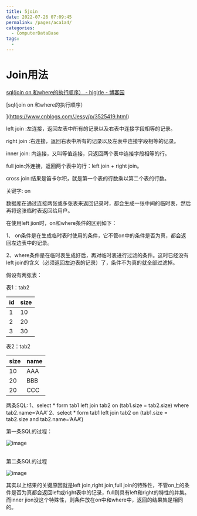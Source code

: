 ```yaml
---
title: 5join
date: 2022-07-26 07:09:45
permalink: /pages/aca1a4/
categories:
  - ComputerDataBase
tags:
  - 
---
```

# Join用法
[sql(join on 和where的执行顺序） - higirle - 博客园](https://www.cnblogs.com/Jessy/p/3525419.html)



[sql(join on 和where的执行顺序）

](https://www.cnblogs.com/Jessy/p/3525419.html)

left join :左连接，返回左表中所有的记录以及右表中连接字段相等的记录。

right join :右连接，返回右表中所有的记录以及左表中连接字段相等的记录。

inner join: 内连接，又叫等值连接，只返回两个表中连接字段相等的行。

full join:外连接，返回两个表中的行：left join + right join。

cross join:结果是笛卡尔积，就是第一个表的行数乘以第二个表的行数。

关键字: on

数据库在通过连接两张或多张表来返回记录时，都会生成一张中间的临时表，然后再将这张临时表返回给用户。

在使用left jion时，on和where条件的区别如下：

1、 on条件是在生成临时表时使用的条件，它不管on中的条件是否为真，都会返回左边表中的记录。

2、where条件是在临时表生成好后，再对临时表进行过滤的条件。这时已经没有left join的含义（必须返回左边表的记录）了，条件不为真的就全部过滤掉。

假设有两张表：

表1：tab2

| id | size |
| ---- | ------ |
| 1  | 10   |
| 2  | 20   |
| 3  | 30   |

表2：tab2

| size | name |
| ------ | ------ |
| 10   | AAA  |
| 20   | BBB  |
| 20   | CCC  |

两条SQL:
1、select * form tab1 left join tab2 on (tab1.size = tab2.size) where tab2.name=’AAA’
2、select * form tab1 left join tab2 on (tab1.size = tab2.size and tab2.name=’AAA’)

第一条SQL的过程： 

![image](assets/image-20220726071423-eeupg9w.png)<br /><br />



第二条SQL的过程

![image](assets/image-20220726071436-xl9xlid.png)


其实以上结果的关键原因就是left join,right join,full join的特殊性，不管on上的条件是否为真都会返回left或right表中的记录，full则具有left和right的特性的并集。 而inner jion没这个特殊性，则条件放在on中和where中，返回的结果集是相同的。
